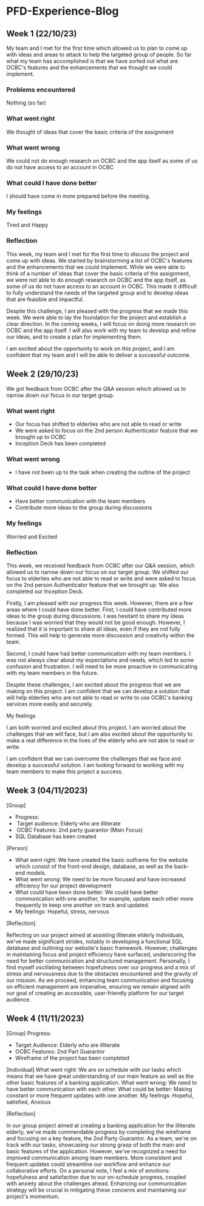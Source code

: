 # PFD-Experience-Blog

## Week 1 (22/10/23)
My team and I met for the first time which allowed us to plan to come up with ideas and areas to attack to help the targeted group of people.
So far what my team has accomplished is that we have sorted out what are OCBC's features and the enhancements that we thought we could implement.

### Problems encountered
Nothing (so far)

### What went right
We thought of ideas that cover the basic criteria of the assignment

### What went wrong
We could not do enough research on OCBC and the app itself as some of us do not have access to an account in OCBC

### What could I have done better
I should have come in more prepared before the meeting. 

### My feelings
Tired and Happy

### Reflection
This week, my team and I met for the first time to discuss the project and come up with ideas. We started by brainstorming a list of OCBC's features and the enhancements that we could implement. While we were able to think of a number of ideas that cover the basic criteria of the assignment, we were not able to do enough research on OCBC and the app itself, as some of us do not have access to an account in OCBC. This made it difficult to fully understand the needs of the targeted group and to develop ideas that are feasible and impactful.

Despite this challenge, I am pleased with the progress that we made this week. We were able to lay the foundation for the project and establish a clear direction. In the coming weeks, I will focus on doing more research on OCBC and the app itself. I will also work with my team to develop and refine our ideas, and to create a plan for implementing them.

I am excited about the opportunity to work on this project, and I am confident that my team and I will be able to deliver a successful outcome.


## Week 2 (29/10/23)
We got feedback from OCBC after the Q&A session which allowed us to narrow down our focus in our target group.

### What went right
- Our focus has shifted to elderlies who are not able to read or write
- We were asked to focus on the 2nd person Authenticator feature that we brought up to OCBC
- Inception Deck has been completed

### What went wrong
- I have not been up to the task when creating the outline of the project

### What could I have done better 
- Have better communication with the team members
- Contribute more ideas to the group during discussions

### My feelings
Worried and Excited

### Reflection
This week, we received feedback from OCBC after our Q&A session, which allowed us to narrow down our focus on our target group. We shifted our focus to elderlies who are not able to read or write and were asked to focus on the 2nd person Authenticator feature that we brought up. We also completed our Inception Deck.

Firstly, I am pleased with our progress this week. However, there are a few areas where I could have done better. First, I could have contributed more ideas to the group during discussions. I was hesitant to share my ideas because I was worried that they would not be good enough. However, I realized that it is important to share all ideas, even if they are not fully formed. This will help to generate more discussion and creativity within the team.

Second, I could have had better communication with my team members. I was not always clear about my expectations and needs, which led to some confusion and frustration. I will need to be more proactive in communicating with my team members in the future.

Despite these challenges, I am excited about the progress that we are making on this project. I am confident that we can develop a solution that will help elderlies who are not able to read or write to use OCBC's banking services more easily and securely.

My feelings

I am both worried and excited about this project. I am worried about the challenges that we will face, but I am also excited about the opportunity to make a real difference in the lives of the elderly who are not able to read or write.

I am confident that we can overcome the challenges that we face and develop a successful solution. I am looking forward to working with my team members to make this project a success.

## Week 3 (04/11/2023)
[Group]
- Progress:
- &nbsp;Target audience: Elderly who are illiterate
- &nbsp;OCBC Features: 2nd party guarantor (Main Focus)
- SQL Database has been created

[Person]
- What went right: We have created the basic outframe for the website which consist of the front-end design, database, as well as the back-end models.
- What went wrong: We need to be more focused and have increased efficiency for our project development
- What could have been done better: We could have better communication with one another, for example, update each other more frequently to keep one another on track and updated.
- My feelings: Hopeful, stress, nervous

[Reflection]

Reflecting on our project aimed at assisting illiterate elderly individuals, we've made significant strides, notably in developing a functional SQL database and outlining our website's basic framework. However, challenges in maintaining focus and project efficiency have surfaced, underscoring the need for better communication and structured management. Personally, I find myself oscillating between hopefulness over our progress and a mix of stress and nervousness due to the obstacles encountered and the gravity of our mission. As we proceed, enhancing team communication and focusing on efficient management are imperative, ensuring we remain aligned with our goal of creating an accessible, user-friendly platform for our target audience.

## Week 4 (11/11/2023)
[Group]
Progress:
- Target Audience: Elderly who are illiterate
-  OCBC Features: 2nd Part Guarantor
-  Wireframe of the project has been completed

[Individual]
What went right: We are on schedule with our tasks which means that we have great understanding of our main feature as well as the other basic features of a banking application.
What went wrong: We need to have better communication with each other.
What could be better: Making constant or more frequent updates with one another.
My feelings: Hopeful, satisfied, Anxious

[Reflection]

In our group project aimed at creating a banking application for the illiterate elderly, we've made commendable progress by completing the wireframe and focusing on a key feature, the 2nd Party Guarantor. As a team, we're on track with our tasks, showcasing our strong grasp of both the main and basic features of the application. However, we've recognized a need for improved communication among team members. More consistent and frequent updates could streamline our workflow and enhance our collaborative efforts. On a personal note, I feel a mix of emotions: hopefulness and satisfaction due to our on-schedule progress, coupled with anxiety about the challenges ahead. Enhancing our communication strategy will be crucial in mitigating these concerns and maintaining our project's momentum.
